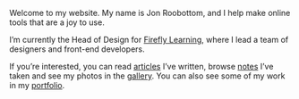 Welcome to my website. My name is Jon Roobottom, and I help make online tools that are a joy to use.

I’m currently the Head of Design for [Firefly Learning](http://fireflylearning.com), where I lead a team of designers and front-end developers.

If you’re interested, you can read [articles](/articles) I’ve written, browse [notes](/notes) I’ve taken and see my photos in the [gallery](/gallery). You can also see some of my work in my [portfolio](/portfolio).